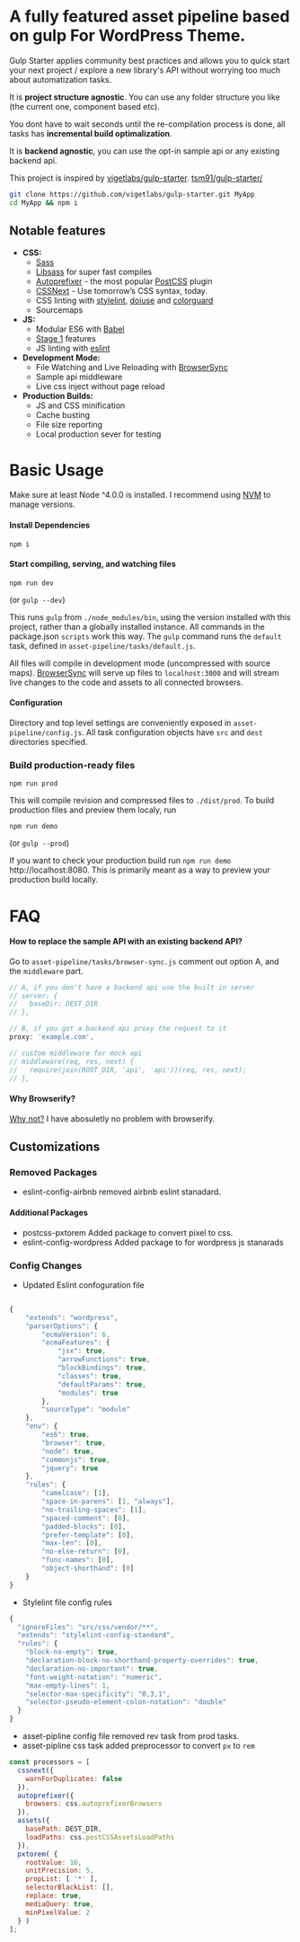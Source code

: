 # A fully featured asset pipeline based on gulp For WordPress Theme.

Gulp Starter applies community best practices and allows you to quick start your next project /
explore a new library's API without worrying too much about automatization tasks.

It is **project structure agnostic**. You can use any folder structure you like (the current one, component based etc).

You dont have to wait seconds until the re-compilation process is done, all tasks has
**incremental build optimalization**.

It is **backend agnostic**, you can use the opt-in sample api or any existing backend api.

This project is inspired by
[vigetlabs/gulp-starter](https://github.com/vigetlabs/gulp-starter).
[tsm91/gulp-starter/](https://github.com/tsm91/gulp-starter/)

```bash
git clone https://github.com/vigetlabs/gulp-starter.git MyApp
cd MyApp && npm i
```

## Notable features
- **CSS:**
  - [Sass](http://sass-lang.com/)
  - [Libsass](http://sass-lang.com/libsass) for super fast compiles
  - [Autoprefixer](https://github.com/postcss/autoprefixer) - the most popular [PostCSS](https://github.com/postcss/postcss) plugin
  - [CSSNext](http://cssnext.io/) - Use tomorrow’s CSS syntax, today.
  - CSS linting with [stylelint](http://stylelint.io/), [doiuse](http://www.doiuse.com/) and [colorguard](https://github.com/SlexAxton/css-colorguard)
  - Sourcemaps
- **JS:**
  - Modular ES6 with [Babel](http://babeljs.io/)
  - [Stage 1](https://github.com/tc39/ecma262#current-proposals) features
  - JS linting with [eslint](http://eslint.org/)
- **Development Mode:**
  - File Watching and Live Reloading with [BrowserSync](http://www.browsersync.io/)
  - Sample api middleware
  - Live css inject without page reload
- **Production Builds:**
  - JS and CSS minification
  - Cache busting
  - File size reporting
  - Local production sever for testing

# Basic Usage
Make sure at least Node ^4.0.0 is installed. I recommend using [NVM](https://github.com/creationix/nvm) to manage versions.

#### Install Dependencies
```
npm i
```

#### Start compiling, serving, and watching files
```
npm run dev
```

(or `gulp --dev`)

This runs `gulp` from `./node_modules/bin`, using the version installed with this project, rather than a globally installed instance. All commands in the package.json `scripts` work this way. The `gulp` command runs the `default` task, defined in `asset-pipeline/tasks/default.js`.

All files will compile in development mode (uncompressed with source maps). [BrowserSync](http://www.browsersync.io/) will serve up files to `localhost:3000` and will stream live changes to the code and assets to all connected browsers.

#### Configuration
Directory and top level settings are conveniently exposed in `asset-pipeline/config.js`. All task configuration objects have `src` and `dest` directories specified.

### Build production-ready files
```
npm run prod
```

This will compile revision and compressed files to `./dist/prod`. To build production files and preview them localy, run

```
npm run demo
```

(or `gulp --prod`)

If you want to check your production build run `npm run demo` http://localhost:8080. This is primarily meant as a way to preview your production build locally.

# FAQ

#### How to replace the sample API with an existing backend API?
Go to `asset-pipeline/tasks/browser-sync.js` comment out option A, and the `middleware` part.

```js
// A, if you don't have a backend api use the built in server
// server: {
//   baseDir: DEST_DIR
// },

// B, if you got a backend api proxy the request to it
proxy: 'example.com',

// custom middleware for mock api
// middleware(req, res, next) {
//   require(join(ROOT_DIR, 'api', 'api'))(req, res, next);
// },
```

#### Why Browserify?
[Why not?](https://gist.github.com/substack/68f8d502be42d5cd4942) I have abosuletly no problem with browserify.

## Customizations
### Removed Packages
 - eslint-config-airbnb removed airbnb eslint stanadard.

#### Additional Packages

- postcss-pxtorem Added package to convert pixel to css.
- eslint-config-wordpress Added package to for wordpress js stanarads


### Config Changes

- Updated Eslint confoguration file
```js

{
    "extends": "wordpress",
    "parserOptions": {
        "ecmaVersion": 6,
        "ecmaFeatures": {
            "jsx": true,
            "arrowFunctions": true,
            "blockBindings": true,
            "classes": true,
            "defaultParams": true,
            "modules": true
        },
        "sourceType": "module"
    },
    "env": {
        "es6": true,
        "browser": true,
        "node": true,
        "commonjs": true,
        "jquery": true
    },
    "rules": {
        "camelcase": [1],
        "space-in-parens": [1, "always"],
        "no-trailing-spaces": [1],
        "spaced-comment": [0],
        "padded-blocks": [0],
        "prefer-template": [0],
        "max-len": [0],
        "no-else-return": [0],
        "func-names": [0],
        "object-shorthand": [0]
    }
}

```
 - Stylelint file config rules

```js
{
  "ignoreFiles": "src/css/vendor/**",
  "extends": "stylelint-config-standard",
  "rules": {
    "block-no-empty": true,
    "declaration-block-no-shorthand-property-overrides": true,
    "declaration-no-important": true,
    "font-weight-notation": "numeric",
    "max-empty-lines": 1,
    "selector-max-specificity": "0,3,1",
    "selector-pseudo-element-colon-notation": "double"
  }
}

```
- asset-pipline config file removed rev task from prod tasks.
- asset-pipline css task added preprocessor to convert `px` to `rem`

```js
const processors = [
  cssnext({
    warnForDuplicates: false
  }),
  autoprefixer({
    browsers: css.autoprefixerBrowsers
  }),
  assets({
    basePath: DEST_DIR,
    loadPaths: css.postCSSAssetsLoadPaths
  }),
  pxtorem( {
    rootValue: 16,
    unitPrecision: 5,
    propList: [ '*' ],
    selectorBlackList: [],
    replace: true,
    mediaQuery: true,
    minPixelValue: 2
  } )
];
```
